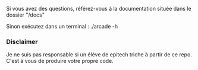 Si vous avez des questions, référez-vous à la documentation située dans le dossier "/docs"

Sinon exécutez dans un terminal : ./arcade -h


### Disclaimer

Je ne suis pas responsable si un élève de epitech triche à partir de ce repo. C'est à vous de produire votre propre code.
